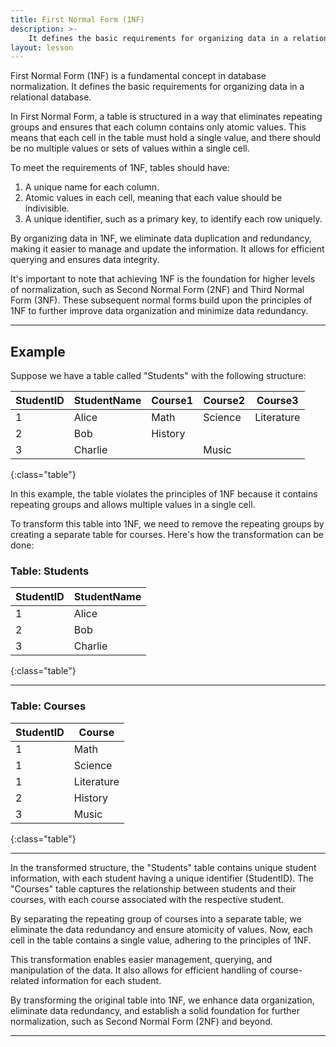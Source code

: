 ```yaml
---
title: First Normal Form (1NF)
description: >-
    It defines the basic requirements for organizing data in a relational database
layout: lesson
---
```


First Normal Form (1NF) is a fundamental concept in database normalization. It defines the basic requirements for organizing data in a relational database.

In First Normal Form, a table is structured in a way that eliminates repeating groups and ensures that each column contains only atomic values. This means that each cell in the table must hold a single value, and there should be no multiple values or sets of values within a single cell.

To meet the requirements of 1NF, tables should have:

1. A unique name for each column.
2. Atomic values in each cell, meaning that each value should be indivisible.
3. A unique identifier, such as a primary key, to identify each row uniquely.

By organizing data in 1NF, we eliminate data duplication and redundancy, making it easier to manage and update the information. It allows for efficient querying and ensures data integrity.

It's important to note that achieving 1NF is the foundation for higher levels of normalization, such as Second Normal Form (2NF) and Third Normal Form (3NF). These subsequent normal forms build upon the principles of 1NF to further improve data organization and minimize data redundancy.

---

## Example

Suppose we have a table called "Students" with the following structure:

| StudentID | StudentName      | Course1 | Course2 | Course3    |
|-----------|-----------------|---------|---------|------------|
| 1         | Alice           | Math    | Science | Literature |
| 2         | Bob             | History |         |            |
| 3         | Charlie         |         | Music   |            |
{:class="table"}

In this example, the table violates the principles of 1NF because it contains repeating groups and allows multiple values in a single cell.

To transform this table into 1NF, we need to remove the repeating groups by creating a separate table for courses. Here's how the transformation can be done:

### Table: Students

| StudentID | StudentName |
|-----------|-------------|
| 1         | Alice       |
| 2         | Bob         |
| 3         | Charlie     |
{:class="table"}

---

### Table: Courses

| StudentID | Course      |
|-----------|-------------|
| 1         | Math        |
| 1         | Science     |
| 1         | Literature  |
| 2         | History     |
| 3         | Music       |
{:class="table"}

---

In the transformed structure, the "Students" table contains unique student information, with each student having a unique identifier (StudentID). The "Courses" table captures the relationship between students and their courses, with each course associated with the respective student.

By separating the repeating group of courses into a separate table, we eliminate the data redundancy and ensure atomicity of values. Now, each cell in the table contains a single value, adhering to the principles of 1NF.

This transformation enables easier management, querying, and manipulation of the data. It also allows for efficient handling of course-related information for each student.

By transforming the original table into 1NF, we enhance data organization, eliminate data redundancy, and establish a solid foundation for further normalization, such as Second Normal Form (2NF) and beyond.

---
